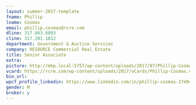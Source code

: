 ```yaml
---
layout: summer-2017-template 
fname: Phillip
lname: Cosmas
email: phillip.cosmas@rcre.com
dline: 317.663.6093
cline: 317.201.1812
department: Government & Auction Services
company: RESOURCE Commercial Real Estate
title: Senior Associate
extra: 
picture: http://mbp.local:5757/wp-content/uploads/2017/07/Phillip-Cosmas-Circle-Colorx600.jpg
vcard: https://rcre.com/wp-content/uploads/2017/vCards/Phillip-Cosmas.vcf
bio_url: 
wpcf_profile_linkedin: https://www.linkedin.com/in/phillip-cosmas-27494684/
gender: M
broker: y
---
```

